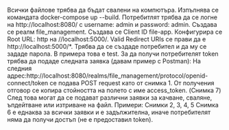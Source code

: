 Всички файлове трябва да бъдат свалени на компютъра.
Изпълнява се командата docker-compose up --build.
Потребитлят трябва да се логне на http://localhost:8080/ с username: admin и password: admin.
Създава се реалм file_management.
Създава се Client ID file-app.
Конфигурира се Root URL: http на //localhost:5000/.
Valid Redirect URIs се прави да е http://localhost:5000/*.
Трябва да се създаде потребител и да му се зададе парола. В примера това е test.
За да получи потребителят token трябва да подаде следната заявка (давам пример с Postman):
На следния адрес:http://localhost:8080/realms/file_management/protocol/openid-connect/token се подава
POST request като от снимка 1. От получения отговор се копира стойността на полето с име access_token. 
(Снимка 7)
След това могат да се подават различни заявки за качване, сваляне, ъпдейтване или изтриване на файл.
Примери:
Снимки 2, 3, 4, 5
Снимка 6 е еднаква за всички заявки и е задължителна, иначе потребителят няма да получи достъп 
(не е предоставил token).
